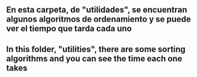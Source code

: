 ## En esta carpeta, de "utilidades", se encuentran algunos algoritmos de ordenamiento y se puede ver el tiempo que tarda cada uno

## In this folder, "utilities", there are some sorting algorithms and you can see the time each one takes